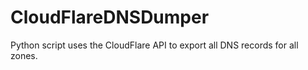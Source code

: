 # CloudFlareDNSDumper
Python script uses the CloudFlare API to export all DNS records for all zones.
